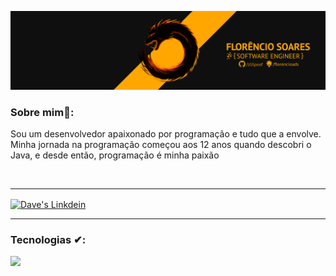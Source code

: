 [![ProfileBanner](https://github.com/zlilpoof/zlilpoof/blob/main/capa%20linkedin%20v6.png)](https://github.com/zlilpoof)

### Sobre mim🧑:
Sou um desenvolvedor apaixonado por programação e tudo que a envolve.
Minha jornada na programação começou aos 12 anos quando descobri o Java,
e desde então, programação é minha paixão



<br/>

---



<a href="https://linkedin.com/in/dave-bhandari-4a74761a7/">
  <img align="center" alt="Dave's Linkdein" width="22px" src="https://cdn3.iconfinder.com/data/icons/inficons/512/linkedin.png" />
</a>

<br/>

</details>

---

### Tecnologias ✔:

<a href="https://github.com/zlilpoof">
  <img align="left" src="https://github-readme-stats.vercel.app/api/top-langs/?username=zlilpoof&theme=tokyonight" />
  </a>

<br/>
<br/>
<br/>

